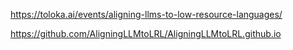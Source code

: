 https://toloka.ai/events/aligning-llms-to-low-resource-languages/

https://github.com/AligningLLMtoLRL/AligningLLMtoLRL.github.io